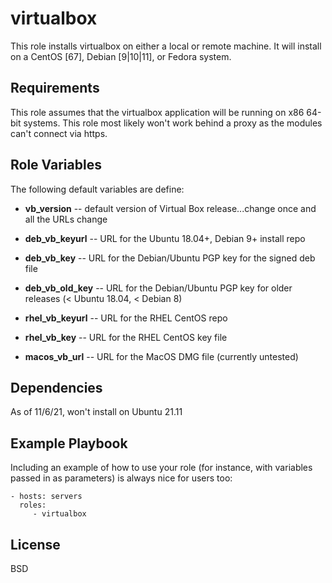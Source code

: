 virtualbox
=========

This role installs virtualbox on either a local or remote machine. 
It will install on a CentOS [67], Debian [9|10|11], or Fedora system.

Requirements
------------

This role assumes that the virtualbox application will be running on 
x86 64-bit systems.  This role most likely won't work behind a proxy as 
the modules can't connect via https.


Role Variables
--------------

The following default variables are define:

- **vb_version** -- default version of Virtual Box release...change once and
all the URLs change

- **deb_vb_keyurl** -- URL for the Ubuntu 18.04+, Debian 9+ install repo
- **deb_vb_key** -- URL for the Debian/Ubuntu PGP key for the signed deb file
- **deb_vb_old_key** -- URL for the Debian/Ubuntu PGP key for older releases 
(< Ubuntu 18.04, < Debian 8)
- **rhel_vb_keyurl** -- URL for the RHEL CentOS repo
- **rhel_vb_key** -- URL for the RHEL CentOS key file

- **macos_vb_url** -- URL for the MacOS DMG file (currently untested)

Dependencies
------------

As of 11/6/21, won't install on Ubuntu 21.11

Example Playbook
----------------

Including an example of how to use your role (for instance, with variables 
passed in as parameters) is always nice for users too:

    - hosts: servers
      roles:
         - virtualbox

License
-------

BSD
